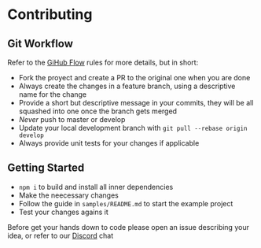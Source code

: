 # Contributing

## Git Workflow

Refer to the [GiHub Flow](https://guides.github.com/introduction/flow/) rules
for more details, but in short:

- Fork the proyect and create a PR to the original one when you are done
- Always create the changes in a feature branch, using a descriptive name for the change
- Provide a short but descriptive message in your commits, they will be all squashed into one once the branch gets merged
- *Never* push to master or develop
- Update your local development branch with `git pull --rebase origin develop`
- Always provide unit tests for your changes if applicable

## Getting Started

- `npm i` to build and install all inner dependencies
- Make the neecessary changes
- Follow the guide in `samples/README.md` to start the example project
- Test your changes agains it

Before get your hands down to code please open an issue describing your idea,
or refer to our [Discord](https://discord.gg/hG33TK) chat

